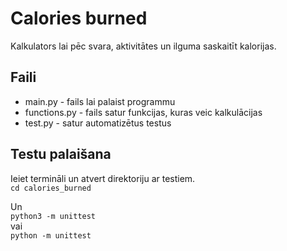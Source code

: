 # Calories burned

Kalkulators lai pēc svara, aktivitātes un ilguma saskaitīt kalorijas.

## Faili

 - main.py - fails lai palaist programmu
 - functions.py - fails satur funkcijas, kuras veic kalkulācijas
 - test.py - satur automatizētus testus

## Testu palaišana

Ieiet termināli un atvert direktoriju ar testiem.  
```cd calories_burned```

Un  
```python3 -m unittest```  
vai  
```python -m unittest```  
